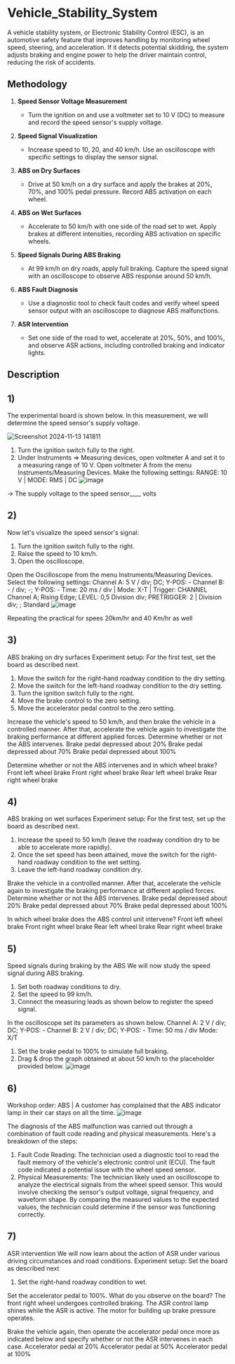 # Vehicle_Stability_System
A vehicle stability system, or Electronic Stability Control (ESC), is an automotive safety feature that improves handling by monitoring wheel speed, steering, and acceleration. If it detects potential skidding, the system adjusts braking and engine power to help the driver maintain control, reducing the risk of accidents.

## Methodology

1. **Speed Sensor Voltage Measurement**
   - Turn the ignition on and use a voltmeter set to 10 V (DC) to measure and record the speed sensor's supply voltage.

2. **Speed Signal Visualization**
   - Increase speed to 10, 20, and 40 km/h. Use an oscilloscope with specific settings to display the sensor signal.

3. **ABS on Dry Surfaces**
   - Drive at 50 km/h on a dry surface and apply the brakes at 20%, 70%, and 100% pedal pressure. Record ABS activation on each wheel.

4. **ABS on Wet Surfaces**
   - Accelerate to 50 km/h with one side of the road set to wet. Apply brakes at different intensities, recording ABS activation on specific wheels.

5. **Speed Signals During ABS Braking**
   - At 99 km/h on dry roads, apply full braking. Capture the speed signal with an oscilloscope to observe ABS response around 50 km/h.

6. **ABS Fault Diagnosis**
   - Use a diagnostic tool to check fault codes and verify wheel speed sensor output with an oscilloscope to diagnose ABS malfunctions.

7. **ASR Intervention**
   - Set one side of the road to wet, accelerate at 20%, 50%, and 100%, and observe ASR actions, including controlled braking and indicator lights.


## Description
## 1)
The experimental board is shown below. In this measurement, we will determine the speed
sensor's supply voltage.

![Screenshot 2024-11-13 141811](https://github.com/user-attachments/assets/b300bf2d-9db8-4c73-b89e-5e3534a3173f)

1. Turn the ignition switch fully to the right.
2. Under Instruments => Measuring devices, open voltmeter A and set it to a measuring range of 10 V.
Open voltmeter A from the menu Instruments/Measuring Devices.
Make the following settings:
RANGE: 10 V | MODE: RMS | DC
![image](https://github.com/user-attachments/assets/0c674a2f-bfac-4b99-afa1-2c1a628ae322)

-> The supply voltage to the speed sensor____ volts
## 2)
Now let's visualize the speed sensor's signal:

1. Turn the ignition switch fully to the right.
2. Raise the speed to 10 km/h.
3. Open the oscilloscope.

Open the Oscilloscope from the menu Instruments/Measuring Devices.
Select the following settings:
Channel A: 5 V / div; DC; Y-POS: -
Channel B: - / div; -; Y-POS: -
Time: 20 ms / div | Mode: X-T | Trigger: CHANNEL Channel A; Rising Edge;
LEVEL: 0,5 Division div; PRETRIGGER: 2 | Division div; ; Standard
![image](https://github.com/user-attachments/assets/e0e4add8-70ad-487d-8a8a-3118fb99409b)

Repeating the practical for spees 20km/hr and 40 Km/hr as well
## 3)
ABS braking on dry surfaces
Experiment setup:
For the first test, set the board as described next.
1. Move the switch for the right-hand roadway condition to the dry setting.
2. Move the switch for the left-hand roadway condition to the dry setting.
3. Turn the ignition switch fully to the right.
4. Move the brake control to the zero setting.
5. Move the accelerator pedal control to the zero setting.

Increase the vehicle's speed to 50 km/h, and then brake the vehicle in a controlled manner.
After that, accelerate the vehicle again to investigate the braking performance at different
applied forces. Determine whether or not the ABS intervenes.
Brake pedal depressed about 20%
Brake pedal depressed about 70%
Brake pedal depressed about 100%

Determine whether or not the ABS intervenes and in which wheel brake?
Front left wheel brake
Front right wheel brake
Rear left wheel brake
Rear right wheel brake

## 4)
ABS braking on wet surfaces
Experiment setup:
For the first test, set up the board as described next.
1. Increase the speed to 50 km/h (leave the roadway condition dry to be able to accelerate
more rapidly).
2. Once the set speed has been attained, move the switch for the right-hand roadway condition
to the wet setting.
3. Leave the left-hand roadway condition dry.

Brake the vehicle in a controlled manner. After that, accelerate the vehicle again to
investigate the braking performance at different applied forces. Determine whether or not the
ABS intervenes.
Brake pedal depressed about 20%
Brake pedal depressed about 70%
Brake pedal depressed about 100%

In which wheel brake does the ABS control unit intervene?
Front left wheel brake
Front right wheel brake
Rear left wheel brake
Rear right wheel brake

## 5)

Speed signals during braking by the ABS
We will now study the speed signal during ABS braking.
1. Set both roadway conditions to dry.
2. Set the speed to 99 km/h.
3. Connect the measuring leads as shown below to register the speed signal.

In the oscilloscope set its parameters as shown below.
Channel A: 2 V / div; DC; Y-POS: -
Channel B: 2 V / div; DC; Y-POS: -
Time: 50 ms / div
Mode: X/T

1. Set the brake pedal to 100% to simulate full braking.
2. Drag & drop the graph obtained at about 50 km/h to the placeholder provided below.
![image](https://github.com/user-attachments/assets/78f8e6d7-a10b-49a1-b8c4-cac8dee1fe0a)

## 6)
Workshop order: ABS | A customer has complained that the ABS indicator lamp in their car stays on all the time.
![image](https://github.com/user-attachments/assets/e43062b1-3231-469a-8c27-6216c9dd3a4d)

The diagnosis of the ABS malfunction was carried out through a combination of fault code reading and physical measurements. Here's a breakdown of the steps:
1. Fault Code Reading:
The technician used a diagnostic tool to read the fault memory of the vehicle's electronic control unit (ECU).
The fault code indicated a potential issue with the wheel speed sensor.
2. Physical Measurements:
The technician likely used an oscilloscope to analyze the electrical signals from the wheel speed sensor.
This would involve checking the sensor's output voltage, signal frequency, and waveform shape.
By comparing the measured values to the expected values, the technician could determine if the sensor was functioning correctly.

## 7)
ASR intervention
We will now learn about the action of ASR under various driving circumstances and road conditions.
Experiment setup:
Set the board as described next
1. Set the right-hand roadway condition to wet.

Set the accelerator pedal to 100%. What do you observe on the board?
The front right wheel undergoes controlled braking.
The ASR control lamp shines while the ASR is active.
The motor for building up brake pressure operates.

Brake the vehicle again, then operate the accelerator pedal once more as indicated below
and specify whether or not the ASR intervenes in each case.
Accelerator pedal at 20%
Accelerator pedal at 50%
Accelerator pedal at 100%
